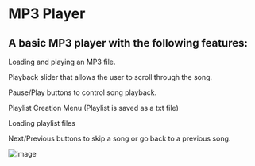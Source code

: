 # MP3 Player
## A basic MP3 player with the following features:


Loading and playing an MP3 file.

Playback slider that allows the user to scroll through the song.

Pause/Play buttons to control song playback.


Playlist Creation Menu (Playlist is saved as a txt file)


Loading playlist files


Next/Previous buttons to skip a song or go back to a previous song.




![image](https://github.com/taciturn2020/MP3-Player/assets/142534049/a14e66a6-c454-4026-b023-c61cbb429d38)
